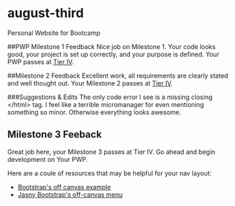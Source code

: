 # august-third
Personal Website for Bootcamp

##PWP Milestone 1 Feedback
Nice job on Milestone 1. Your code looks good, your project is set up correctly, and your purpose is defined. Your PWP passes at [Tier IV](https://bootcamp-coders.cnm.edu/projects/personal/rubric/).

##Milestone 2 Feedback
Excellent work, all requirements are clearly stated and well thought out. Your Milestone 2 passes at [Tier IV](https://bootcamp-coders.cnm.edu/projects/personal/rubric/).

###Suggestions &amp; Edits
The only code error I see is a missing closing &lt;/html&gt; tag. I feel like a terrible micromanager for even mentioning something so minor. Otherwise everything looks awesome.

## Milestone 3 Feeback
Great job here, your Milestone 3 passes at Tier IV. Go ahead and begin development on Your PWP. 

Here are a coule of resources that may be helpful for your nav layout:

- [Bootstrap's off canvas example](http://getbootstrap.com/examples/offcanvas/)
- [Jasny Bootstrap's off-canvas menu](http://www.jasny.net/bootstrap/components/#navmenu-offcanvas)
